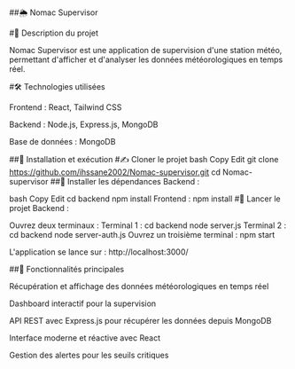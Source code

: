 ##🌦️ Nomac Supervisor

#📌 Description du projet

Nomac Supervisor est une application de supervision d'une station météo, permettant d'afficher et d'analyser les données météorologiques en temps réel.

#🛠️ Technologies utilisées

Frontend : React, Tailwind CSS 

Backend : Node.js, Express.js, MongoDB

Base de données : MongoDB 

##📝 Installation et exécution
#✍️ Cloner le projet
bash
Copy
Edit
git clone https://github.com/ihssane2002/Nomac-supervisor.git
cd Nomac-supervisor
##🔄 Installer les dépendances
Backend :

bash
Copy
Edit
cd backend
npm install
Frontend :
npm install
#🚀 Lancer le projet
Backend :

Ouvrez deux terminaux :
Terminal 1 :
cd backend
node server.js
Terminal 2 :
cd backend
node server-auth.js
Ouvrez un troisième terminal :
npm start

L'application se lance sur : http://localhost:3000/

##🌟 Fonctionnalités principales

Récupération et affichage des données météorologiques en temps réel

Dashboard interactif pour la supervision

API REST avec Express.js pour récupérer les données depuis MongoDB

Interface moderne et réactive avec React

Gestion des alertes pour les seuils critiques



